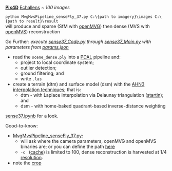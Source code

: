 **[Pix4D](https://www.pix4d.com/)** [Echallens](https://support.pix4d.com/hc/en-us/articles/360000235126-Example-projects-real-photogrammetry-data#labelM2) ~ *100 images*

`python MvgMvsPipeline_senseFly_37.py C:\{path to imagery}\images C:\{path to result}\result`  
will produce and sparse (SfM with [openMVG](https://github.com/openMVG/openMVG)) then dense (MVS with [openMVS](https://github.com/cdcseacave/openMVS)) reconstruction

Go Further:  *execute [sense37_Code.py](https://github.com/AdrianKriger/aerialPhotogrammetry101/blob/main/SenseSull_37/sense37_Code.py) through [sense37_Main.py](https://github.com/AdrianKriger/aerialPhotogrammetry101/blob/main/SenseSull_37/sense37_Main.py) with parameters from [params.json](https://github.com/AdrianKriger/aerialPhotogrammetry101/blob/main/SenseSull_37/params.json)*
- read the `scene_dense.ply` into a [PDAL](https://pdal.io/index.html#) pipeline and:
     - project to local coordinate system;
     - outlier detection;
     - ground filtering; and 
     - write `.las`
- create a terrain (dtm) and surface model (dsm) with the [AHN3 interpolation techniques](https://github.com/khalhoz/geo1101-ahn3-GF-and-Interpolation); that is:
    - dtm - with Laplace interpolation via Delaunay triangulation ([startin](https://github.com/hugoledoux/startinpy/)); and
    - dsm - with home-baked quadrant-based inverse-distance weighting 

 [sense37.ipynb](https://github.com/AdrianKriger/aerialPhotogrammetry101/blob/main/SenseMor_127/sense127.ipynb) for a look.

Good-to-know:
- [MvgMvsPipeline_senseFly_37.py](https://github.com/AdrianKriger/aerialPhotogrammetry101/blob/main/SenseSull_37/MvgMvsPipeline_senseFly_37.py):
    - will ask where the camera parameters, openMVG and openMVS binaries are; or you can define the path [here](https://github.com/AdrianKriger/aerialPhotogrammetry101/blob/main/SenseSull_37/MvgMvsPipeline_senseFly_37.py#L114-L120)
    - `-c ` ([cache](https://github.com/AdrianKriger/aerialPhotogrammetry101/blob/main/SenseMor_127/MvgMvsPipeline_senseFly_37.py#L216)) is limited to 100, dense reconstruction is harvested at 1/4 [resolution](https://github.com/AdrianKriger/aerialPhotogrammetry101/blob/main/SenseMor_127/MvgMvsPipeline_senseFly_37.py#L251).
- note the [crop](https://github.com/AdrianKriger/aerialPhotogrammetry101/blob/main/SenseSull_37/sense37_Code.py#L112-L115)
